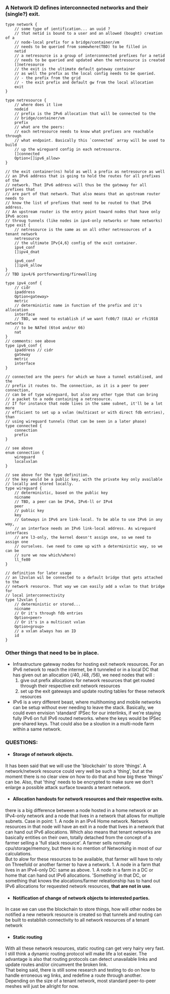 
### A Network ID defines interconnected networks and their (single?) exit.

```
type network {
    // some type of ientification... an uuid ?
    // that netid is bound to a user and an allowed (bought) creation of a
    // node-local prefix for a bridge/container/vm
    // needs to be queried from somewhere(TBD) to be filled in
    netid
    // a netresource is a group of interconnected prefixes for a netid
    // needs to be queried and updated when the netresource is created
    []netresource 
    // the exit is the ultimate default gateway container
    // as well the prefix as the local config needs to be queried. 
    // - the prefix from the grid
    // - the exit prefix and default gw from the local allocation
    exit
}

type netresource {
    // where does it live
    nodeid
    // prefix is the IPv6 allocation that will be connected to the 
    // bridge/container/vm
    prefix
    // what are the peers:
    // each netresource needs to know what prefixes are reachable through
    // what endpoint. Basically this `connected` array will be used to build 
    // up the wireguard config in each netresource.
    []connected
    Option<[]ipv6_allow>
}

// the exit container(ns) hold as well a prefix as netresource as well
// an IPv6 address that is going to hold the routes for all prefixes of the
// network. That IPv6 address will thus be the gateway for all prefixes that
// are part of that network. That also means that an upstream router needs to
// know the list of prefixes that need to be routed to that IPv6 address.
// An upstream router is the entry point toward nodes that have only IPv6 acces
// throug tunnels (like nodes in ipv4-only networks or home networks)
type exit {
    // netresource is the same as on all other netresources of a tenant network
    netresource
    // the ultimate IPv{4,6} config of the exit container.
    ipv4_conf
    []ipv4_dnat

    ipv6_conf
    []ipv6_allow
}
// TBD ipv4/6 portforwarding/firewalling

type ipv4_conf {
    // cidr
    ipaddress 
    Option<gateway>
    metric
    // deterministic name in function of the prefix and it's allocation
    interface
    // TBD, we need to establish if we want fc00/7 (ULA) or rfc1918 networks 
    // to be NATed (6to4 and/or 66)
    nat
}
// comments: see above
type ipv6_conf {
    ipaddress // cidr
    gateway
    metric
    interface
}

// connected are the peers for which we have a tunnel establised, and the
// prefix it routes to. The connection, as it is a peer to peer connection,
// can be of type wireguard, but also any other type that can bring
// a packet to a node containing a netresource.
// If for instance that node lives in the same subnet, it'll be a lot more
// efficient to set up a vxlan (multicast or with direct fdb entries), than
// using wireguard tunnels (that can be seen in a later phase)
type connected {
    connection
    prefix
}

// see above
enum connection {
    wireguard
    localvxlan
}

// see above for the type definition.
// the key would be a public key, with the private key only available
// locally and stored locally. 
type wireguard {
    // deterministic, based on the public key
    nicname
    // TBD, a peer can be IPv6, IPv6-ll or IPv4
    peer
    // public key
    key
    // Gateways in IPv6 are link-local. To be able to use IPv6 in any way,
    // an interface needs an IPv6 link-local address. As wireguard interfaces 
    // are l3-only, the kernel doesn't assign one, so we need to assign one
    // ourselves. (we need to come up with a deterministic way, so we can be
    // sure we now which/where)
    ll_fe80
}

// definition for later usage
// an l2vxlan wil be connected to a default bridge that gets attached to the
// network resource. That way we can easily add a vxlan to that bridge for 
// local interconnectivity
type l2vxlan {
    // deterministic or stored... 
    nicname
    // Or it's through fdb entries 
    Option<peer>
    // Or it's in a multicast vxlan
    Option<group>
    // a vxlan always has an ID
    id
}

```

### Other things that need to be in place.

  - Infrastructure gateway nodes for hosting exit network resources.
  For an IPv6 network to reach the internet, be it tunneled or in a local DC that has given out an allocation (/40, /48, /56), we need nodes that will :
    1. give out prefix allocations for network resources that get routed through their respective exit network resources
    1. set up the exit gateways and update routing tables for these network resources
  - IPv6 is a very different beast, where multihoming and mobile networks can be setup without ever needing to leave the stack. Basically, we could even envision 'standard' IPSec for our interlinks, if we're staying fully IPv6 on full IPv6 routed networks. where the keys would be IPSec pre-shared keys. That could also be a sloution in a multi-node farm within a same network.

### QUESTIONS:

  - #### Storage of network objects.
  It has been said that we will use the 'blockchain' to store 'things'. A network/network resource could very well be such a 'thing', but at the moment there is no clear view on how to do that and how big these 'things' can be. Also, that 'thing' needs to be encrypted to make sure we don't enlarge a possible attack surface towards a tenant network. 
  
  - ####  Allocation handouts for network resources and their respective exits.
  there is a big difference between a node hosted in a home network or an IPv4-only network and a node that lives in a network that allows for multiple subnets. Case in point:
    1. A node in an IPv4 Home network.
    Network resources in that node will have an exit in a node that lives in a network that can hand out IPv6 allocations. Which also means that tenant networks are basically entities on their own, totally detached from the concept of a farmer selling a 'full stack resource'. A farmer sells normally cpu/storage/memory, but there is no mention of Networking in most of our calculations.  
    But to alow for these resources to be available, that farmer will have to rely on Threefold or another farmer to have a network.
    1. A node in a farm that lives in an IPv4-only DC: same as above.
    1. A node in a farm in a DC or home that can hand out IPv6 allocations.
    'Something' in that DC, or something that knows the alocations/farmer releationship has to hand out IPv6 allocations for requested network resources, __that are not in use__.
 
  - #### Notification of change of network objects to interested parties. 
  In case we can use the blockchain to store things, how will other nodes be notified a new network resource is created so that tunnels and routing can be built to establish connectivity to all network resources of a tenant network

  - #### Static routing 
  With all these network resources, static routing can get very hairy very fast. I still think a dynamic routing protocol will make life a lot easier. The advantage is also that routing protocols can detect unavailable links and update routes and/or circumvent the broken link.  
  That being said, there is still some research and testing to do on how to handle erroneous wg links, and redefine a route through another. Depending on the size of a tenant network, most standard peer-to-peer meshes will just be allright for now.
